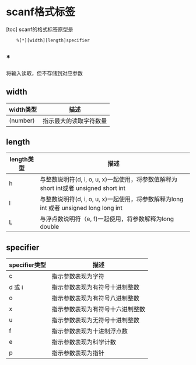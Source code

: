 # scanf格式标签
[toc]
scanf的格式标签原型是

        %[*][width][length]specifier

## \*
将输入读取，但不存储到对应参数

## width
width类型 | 描述
-|-
(number) | 指示最大的读取字符数量


## length
length类型 | 描述
-|-
h          | 与整数说明符(d, i, o, u, x)一起使用，将参数值解释为short int或者 unsigned short int
l          | 与整数说明符(d, i, o, u, x)一起使用，将参数解释为long int 或者 unsigned long long int
L          | 与浮点数说明符（e, f)一起使用，将参数解释为long double

## specifier
specifier类型 | 描述
-|-
c      | 指示参数表现为字符
d 或 i | 指示参数表现为有符号十进制整数
o      | 指示参数表现为有符号八进制整数
x      | 指示参数表现为有符号十六进制整数
u      | 指示参数表现为无符号十进制整数
f      | 指示参数表现为十进制浮点数
e      | 指示参数表现为科学计数
p      | 指示参数表现为指针